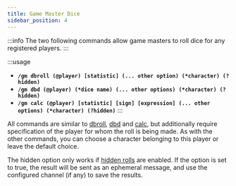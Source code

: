 ```yaml
---
title: Game Master Dice
sidebar_position: 4
---
```


:::info
The two following commands allow game masters to roll dice for any registered players.
:::

:::usage
- **`/gm dbroll (@player) [statistic] (... other option) (*character) (?hidden)`**
- **`/gm dbd (@player) (*dice name) (... other options) (*character) (?hidden)`**
- **`/gm calc (@player) [statistic] [sign] [expression] (... other options) (*character) (?hidden)`**
:::

All commands are similar to [dbroll](./model.mdx#dbroll-dbroll), [dbd](./model.mdx#dbd-dbd) and [calc](./model.mdx#calculations-calc), but additionally require specification of the player for whom the roll is being made. As with the other commands, you can choose a character belonging to this player or leave the default choice.

The hidden option only works if [hidden rolls](../config/logs.md#hidden-dice-hidden_roll) are enabled. If the option is set to true, the result will be sent as an ephemeral message, and use the configured channel (if any) to save the results. 
